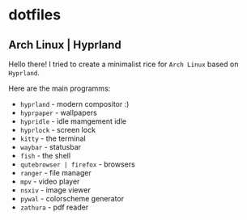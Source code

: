 # dotfiles
## Arch Linux | Hyprland

Hello there! I tried to create a minimalist rice for `Arch Linux` based on `Hyprland`.

Here are the main programms:

- `hyprland` - modern compositor :)
- `hyprpaper` - wallpapers
- `hypridle` - idle mamgement idle
- `hyprlock` - screen lock 
- `kitty` - the terminal
- `waybar` - statusbar
- `fish` - the shell
- `qutebrowser | firefox` - browsers
- `ranger` - file manager
- `mpv` - video player
- `nsxiv` - image viewer
- `pywal` - colorscheme generator
- `zathura` - pdf reader


